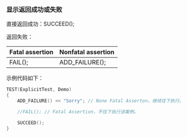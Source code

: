 ### 显示返回成功或失败

直接返回成功：SUCCEED();

返回失败：

| **Fatal assertion** | **Nonfatal assertion** |
| :------------------ | :--------------------- |
| FAIL();             | ADD_FAILURE();         |

示例代码如下：

```cpp
TEST(ExplicitTest, Demo)
{
    ADD_FAILURE() << "Sorry"; // None Fatal Asserton，继续往下执行。

    //FAIL(); // Fatal Assertion，不往下执行该案例。

    SUCCEED();
}
```
